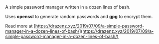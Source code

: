 A simple password manager written in a dozen lines of bash.

Uses __openssl__ to generate random passwords and __gpg__ to encrypt them.

Read more at [https://drazenz.xyz/2019/07/09/a-simple-password-manager-in-a-dozen-lines-of-bash/](https://drazenz.xyz/2019/07/09/a-simple-password-manager-in-a-dozen-lines-of-bash/)

